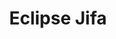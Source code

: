 ---
title: Eclipse Jifa
titleTemplate: :title
layout: home

hero:
  name: "Eclipse Jifa"
  tagline: "Make Troubleshooting Easy"
  actions:
    - theme: brand
      text: Get Started
      link: /guide/getting-started
    - theme: alt
      text: View on GitHub
      link: https://github.com/eclipse/jifa

features:
  - title: Heap Dump Analysis
    link: ./guide/heap-dump-analysis
    icon: 🔬
    details: "Based on Eclipse Memory Analyzer. Features: Leak Detection, Dominator Tree, Object Query Language (OQL/Calcite SQL), etc." 
  - title: GC Log Analysis
    link: ./guide/gc-log-analysis
    icon: 🗑️
    details: "Features: Cause Analysis, Options Tuning, Comparison, etc. Supports commonly used algorithms such as CMS and G1."
  - title: Thread Dump Analysis
    link: ./guide/thread-dump-analysis
    icon: 🔒
    details: "Features: Thread & Thread Pool Analysis, Java Monitors Analysis, Aggregated Stack Trace Views, etc."
---